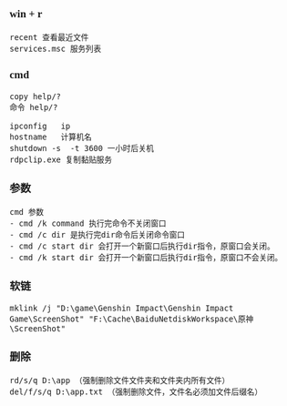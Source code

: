 <font face="SimSun" size=3>

### win + r   

~~~
recent 查看最近文件
services.msc 服务列表
~~~


### cmd    

~~~  
copy help/?
命令 help/?

ipconfig   ip   
hostname   计算机名
shutdown -s  -t 3600 一小时后关机
rdpclip.exe 复制黏贴服务
~~~

### 参数

~~~
cmd 参数
- cmd /k command 执行完命令不关闭窗口
- cmd /c dir 是执行完dir命令后关闭命令窗口
- cmd /c start dir 会打开一个新窗口后执行dir指令，原窗口会关闭。
- cmd /k start dir 会打开一个新窗口后执行dir指令，原窗口不会关闭。
~~~

### 软链
~~~
mklink /j "D:\game\Genshin Impact\Genshin Impact Game\ScreenShot" "F:\Cache\BaiduNetdiskWorkspace\原神\ScreenShot"
~~~

### 删除

~~~
rd/s/q D:\app （强制删除文件文件夹和文件夹内所有文件）
del/f/s/q D:\app.txt （强制删除文件，文件名必须加文件后缀名）
~~~

</font>